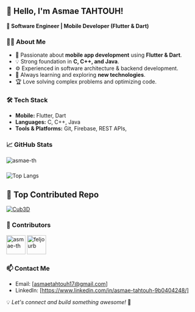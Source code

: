 ## 👋 Hello, I'm Asmae TAHTOUH!

**🚀 Software Engineer | Mobile Developer (Flutter & Dart)**

### 👨‍💻 About Me
- 📱 Passionate about **mobile app development** using **Flutter & Dart**.
- 💡 Strong foundation in **C, C++, and Java**.
- ⚙️ Experienced in software architecture & backend development.
- 🚀 Always learning and exploring **new technologies**.
- 🏆 Love solving complex problems and optimizing code.

### 🛠️ Tech Stack
- **Mobile:** Flutter, Dart
- **Languages:** C, C++, Java
- **Tools & Platforms:** Git, Firebase, REST APIs, 

### 📈 GitHub Stats
![asmae-th](https://github-readme-stats.vercel.app/api?username=asmae-th&show_icons=true&theme=radical)
###
![Top Langs](https://github-readme-stats.vercel.app/api/top-langs/?username=asmae-th&layout=compact&theme=radical)

## 🚀 Top Contributed Repo

[![Cub3D](https://github-readme-stats.vercel.app/api/pin/?username=asmae-th&repo=Cub3D&theme=radical&layout=compact)](https://github.com/asmae-th/Cub3D)

### 👥 Contributors

<a href="https://github.com/asmae-th"><img src="https://github.com/asmae-th.png" width="50px;" alt="asmae-th"/></a>
<a href="https://github.com/feljourb"><img src="https://github.com/your-friend.png" width="50px;" alt="feljourb"/></a>







###




### 📫 Contact Me
- Email: [asmaetahtouh17@gmail.com]
- LinkedIn: [https://www.linkedin.com/in/asmae-tahtouh-9b0404248/]

💡 *Let's connect and build something awesome!* 🚀


